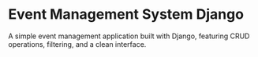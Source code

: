 # Event Management System Django
 A simple event management application built with Django, featuring CRUD operations, filtering, and a clean interface.
